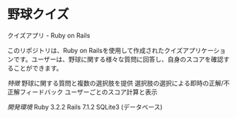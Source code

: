 # 野球クイズ

クイズアプリ - Ruby on Rails

このリポジトリは、Ruby on Railsを使用して作成されたクイズアプリケーションです。ユーザーは、野球に関する様々な質問に回答し、自身のスコアを確認することができます。

*特徴*
野球に関する質問と複数の選択肢を提供
選択肢の選択による即時の正解/不正解フィードバック
ユーザーごとのスコア計算と表示

*開発環境*
Ruby 3.2.2
Rails 7.1.2
SQLite3 (データベース)
